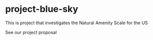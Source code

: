 # project-blue-sky
This is project that investigates the Natural Amenity Scale for the US

See our project proposal 
